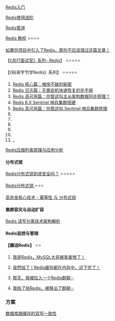 [Redis入门](https://blog.piaoruiqing.com/blog/2019/06/02/redis%e5%85%a5%e9%97%a8/)

[Redis使用进阶](https://blog.piaoruiqing.com/blog/2019/06/11/redis%e4%bd%bf%e7%94%a8%e8%bf%9b%e9%98%b6/)

[Redis管道](https://blog.piaoruiqing.com/blog/2019/06/25/redis%e7%ae%a1%e9%81%93/)

[Redis 教程](https://www.runoob.com/redis/redis-tutorial.html) :star::star::star::star:

[如果你项目中引入了Redis，那你不应该错过这篇文章！](https://mp.weixin.qq.com/s/a_LXNop3aqFPePLrEWg8sA)



【[《吊打面试官》系列- Redis](https://github.com/AobingJava/JavaFamily/tree/master/docs/redis)】 :star::star::star::star::star:

【《码哥字节学Redis》系列】 :star::star::star::star::star:
1. [Redis 核心篇：唯快不破的秘密](https://mp.weixin.qq.com/s?__biz=MzkzMDI1NjcyOQ==&mid=2247487752&idx=1&sn=72a1725e1c86bb5e883dd8444e5bd6c4)
2. [Redis 日志篇：无畏宕机快速恢复的杀手锏](https://mp.weixin.qq.com/s?__biz=MzkzMDI1NjcyOQ==&mid=2247487758&idx=1&sn=beb5918bb61948b2920907f54510311f)
3. [Redis 高可用篇：你管这叫主从架构数据同步原理？](https://mp.weixin.qq.com/s?__biz=MzkzMDI1NjcyOQ==&mid=2247487769&idx=1&sn=3c975ea118d4e59f72df5beed58f4768)
4. [Redis 6.X Sentinel 哨兵集群搭建](https://mp.weixin.qq.com/s?__biz=MzkzMDI1NjcyOQ==&mid=2247487779&idx=1&sn=f73b37f815200bab38f88dfc2f8750e8)
5. [Redis 高可用篇：你管这叫 Sentinel 哨兵集群原理](https://mp.weixin.qq.com/s?__biz=MzkzMDI1NjcyOQ==&mid=2247487780&idx=1&sn=9a0ea0971e661556c4c5e438ab1b081b)
6. []()
7. []()
8. []()
9. []()
10. []()
11. []()_




[Redis压缩列表原理与应用分析](https://mp.weixin.qq.com/s/7aF3WryS2a9EdXuyffogLQ)

#### 分布式锁
[Redis分布式锁到底安全吗？](https://mp.weixin.qq.com/s/RnSokJxYxYDeenOP_JE3fQ) :star::star::star::star::star:

[Redis分布式锁 ](https://blog.piaoruiqing.com/blog/2019/05/19/redis%e5%88%86%e5%b8%83%e5%bc%8f%e9%94%81/) :star::star::star:

[高并发核心技术 - 幂等性 与 分布式锁](https://mp.weixin.qq.com/s/TkrSvCHJX8bL3pwSsWegHA)

#### 集群容灾与自动扩容

[Redis 读写分离技术架构解析](https://mp.weixin.qq.com/s/3mSZaWt5Kar9_95fw17Fgw)

#### Redis监控与管理


**【趣话Redis】** :star::star:
1. [我是Redis，MySQL大哥被我害惨了！]()

2. [突然挂了！Redis缓存都在内存中，这下完了！](https://mp.weixin.qq.com/s?__biz=MzIyNjMxOTY0NA==&mid=2247486926&idx=1&sn=58e99f81d6d6ee31c9a5c8f93122e108&chksm=e87301bddf0488abfb04313550991458c8d6390fc67bf05dbe289fb2a6eb4e3b5b8b280ff946&scene=178&cur_album_id=1512521859391635457#rd)

3. [那天，我被拉入一个Redis群聊···](https://mp.weixin.qq.com/s?__biz=MzIyNjMxOTY0NA==&mid=2247487533&idx=1&sn=49b600ef7eac342dad1f5a8048361099&chksm=e8731c5edf049548f2e53729b0dc4851386655fecf998c9b39dab9111f335cdf9f3cf45501da&scene=178&cur_album_id=1512521859391635457#rd)

4. [我拍了拍Redis，被移出了群聊···](https://mp.weixin.qq.com/s?__biz=MzIyNjMxOTY0NA==&mid=2247488746&idx=1&sn=2c1cbd64de9d09101377ebd64464158a&chksm=e8731899df04918f9ab2eb1ce0109de9e91d74622bf015cd4b4dbba41f0325ee7884ae55ccf5&scene=178&cur_album_id=1359688690091753473#rd)


### 方案
[数据库跟缓存的双写一致性](https://mp.weixin.qq.com/s?__biz=MzI3NzE0NjcwMg==&mid=2650160009&idx=3&sn=d5c6257204431fd92a69dd45229c0120&chksm=f36826a8c41fafbe69bfcad2e7e100c94dd03479918759bb2b35417ef43362eb227acec48a83&scene=132#wechat_redirect)






